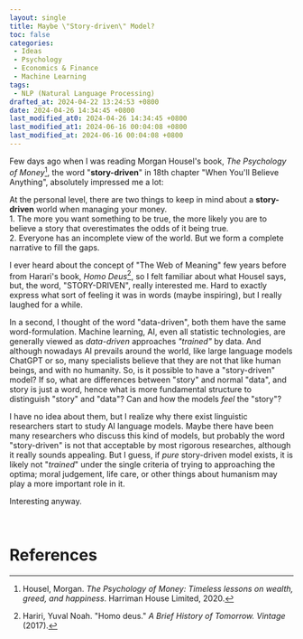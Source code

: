 ```yaml
---
layout: single
title: Maybe \"Story-driven\" Model? 
toc: false
categories:
 - Ideas
 - Psychology
 - Economics & Finance
 - Machine Learning
tags:
 - NLP (Natural Language Processing)
drafted_at: 2024-04-22 13:24:53 +0800
date: 2024-04-26 14:34:45 +0800
last_modified_at0: 2024-04-26 14:34:45 +0800
last_modified_at1: 2024-06-16 00:04:08 +0800
last_modified_at: 2024-06-16 00:04:08 +0800
---
```


Few days ago when I was reading Morgan Housel's book, *The Psychology of Money*[^1], the word "**story-driven**" in 18th chapter "When You'll Believe Anything", absolutely impressed me a lot:

<div class="quote--left">At the personal level, there are two things to keep in mind about a <b>story-driven</b> world when managing your money.<br>1. The more you want something to be true, the more likely you are to believe a story that overestimates the odds of it being true.<br>2. Everyone has an incomplete view of the world. But we form a complete narrative to fill the gaps.</div>

I ever heard about the concept of "The Web of Meaning" few years before from Harari's book, *Homo Deus*[^2], so I felt familiar about what Housel says, but, the word, "STORY-DRIVEN", really interested me. Hard to exactly express what sort of feeling it was in words (maybe inspiring), but I really laughed for a while. 

In a second, I thought of the word "data-driven", both them have the same word-formulation. Machine learning, AI, even all statistic technologies, are generally viewed as *data-driven* approaches *"trained"* by data. And although nowadays AI prevails around the world, like large language models ChatGPT or so, many specialists believe that they are not that like human beings, and with no humanity. So, is it possible to have a "story-driven" model? If so, what are differences between "story" and normal "data", and story is just a word, hence what is more fundamental structure to distinguish "story" and "data"? Can and how the models *feel* the "story"? 

I have no idea about them, but I realize why there exist linguistic researchers start to study AI language models. Maybe there have been many researchers who discuss this kind of models, but probably the word "story-driven" is not that acceptable by most rigorous researches, although it really sounds appealing. But I guess, if *pure* story-driven model exists, it is likely not "*trained*" under the single criteria of trying to approaching the optima; moral judgement, life care, or other things about humanism may play a more important role in it.

Interesting anyway.

<br>

# References

[^1]: Housel, Morgan. *The Psychology of Money: Timeless lessons on wealth, greed, and happiness*. Harriman House Limited, 2020.
[^2]: Hariri, Yuval Noah. "Homo deus." *A Brief History of Tomorrow. Vintage* (2017).
